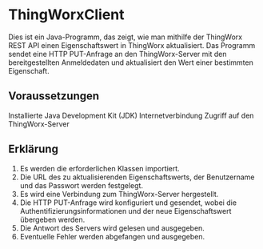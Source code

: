 # ThingWorxClient
Dies ist ein Java-Programm, das zeigt, wie man mithilfe der ThingWorx REST API einen Eigenschaftswert in ThingWorx aktualisiert. Das Programm sendet eine HTTP PUT-Anfrage an den ThingWorx-Server mit den bereitgestellten Anmeldedaten und aktualisiert den Wert einer bestimmten Eigenschaft.

## Voraussetzungen
Installierte Java Development Kit (JDK)
Internetverbindung
Zugriff auf den ThingWorx-Server

## Erklärung
1. Es werden die erforderlichen Klassen importiert.
2. Die URL des zu aktualisierenden Eigenschaftswerts, der Benutzername und das Passwort werden festgelegt.
3. Es wird eine Verbindung zum ThingWorx-Server hergestellt.
4. Die HTTP PUT-Anfrage wird konfiguriert und gesendet, wobei die Authentifizierungsinformationen und der neue Eigenschaftswert übergeben werden.
5. Die Antwort des Servers wird gelesen und ausgegeben.
6. Eventuelle Fehler werden abgefangen und ausgegeben.
